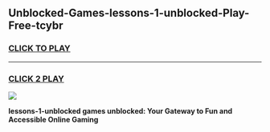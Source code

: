
## Unblocked-Games-lessons-1-unblocked-Play-Free-tcybr
<h3>
<a href="https://premium76.site?title=lessons-1-unblocked&ref=19M">CLICK TO PLAY</a></h3>
<hr>

<h3>
<a href="https://premium76.site?title=lessons-1-unblocked&ref=19M">CLICK 2 PLAY</a>
  
</h3>

<a href="https://premium76.site?title=lessons-1-unblocked&ref=19M"><img src="https://clearcache.store/games.png"></a>


**lessons-1-unblocked games unblocked: Your Gateway to Fun and Accessible Online Gaming**
